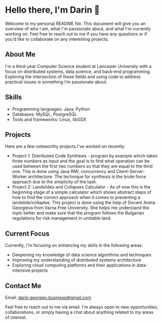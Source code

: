 # Hello there, I'm Darin 👋
Welcome to my personal README file. This document will give you an overview of who I am, what I'm passionate about, and what I'm currently working on. Feel free to reach out to me if you have any questions or if you'd like to collaborate on any interesting projects.

## About Me
I'm a third-year Computer Science student at Lancaster University with a focus on distributed systems, data science, and back-end programming. Exploring the intersection of these fields and using code to address practical issues is something I'm passionate about.

## Skills
 - Programming languages: Java, Python
 - Databases: MySQL, PostgreSQL
 - Tools and frameworks: Linux, libGDX

## Projects
Here are a few noteworthy projects I've worked on recently:
 - Project 1: Distributed Code Synthesis - program by example which takes three numbers as input and the goal is to find what operation can be used between the first two numbers so that they are equal to the third one. This is done using Java RMI, concurrency and Client-Server-Worker architecture. The technique for synthesis is the brute force approach due to the simplicity of the task.
 - Project 2: Landslides and Collapses Calculator - As of now this is the beginning stage of a simple calculator which shows abstract steps of how to find the correct approach when it comes to preventing a landslide/collaplse. This project is done using the help of Docent Aneta Georgieva from Varna Free University. She helps me understand the topic better and make sure that the program follows the Bulgarian regulations for risk management in unstable land.

## Current Focus
Currently, I'm focusing on enhancing my skills in the following areas:
- Deepening my knowledge of data science algorithms and techniques
- Improving my understanding of distributed systems architecture
- Exploring cloud computing platforms and their applications in data-intensive projects

## Contact Me
Email: darin.georgiev.business@gmail.com

Feel free to reach out to me via email. I'm always open to new opportunities, collaborations, or simply having a chat about anything related to my areas of interest.
